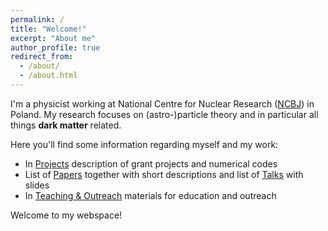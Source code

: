 ```yaml
---
permalink: /
title: "Welcome!"
excerpt: "About me"
author_profile: true
redirect_from:
  - /about/
  - /about.html
---
```


<p>


</p>

I'm a physicist working at National Centre for Nuclear Research ([NCBJ](http://ncbj.gov.pl/en)) in Poland. My research focuses on (astro-)particle theory and in particular all things **dark matter** related.

Here you'll find some information regarding myself and my work:
* In [Projects](http://ahryczuk.github.io/projects) description of grant projects and numerical codes
* List of [Papers](http://ahryczuk.github.io/papers) together with short descriptions and list of [Talks](http://ahryczuk.github.io/talks) with slides
* In [Teaching & Outreach](http://ahryczuk.github.io/teaching) materials for education and outreach

Welcome to my webspace!
